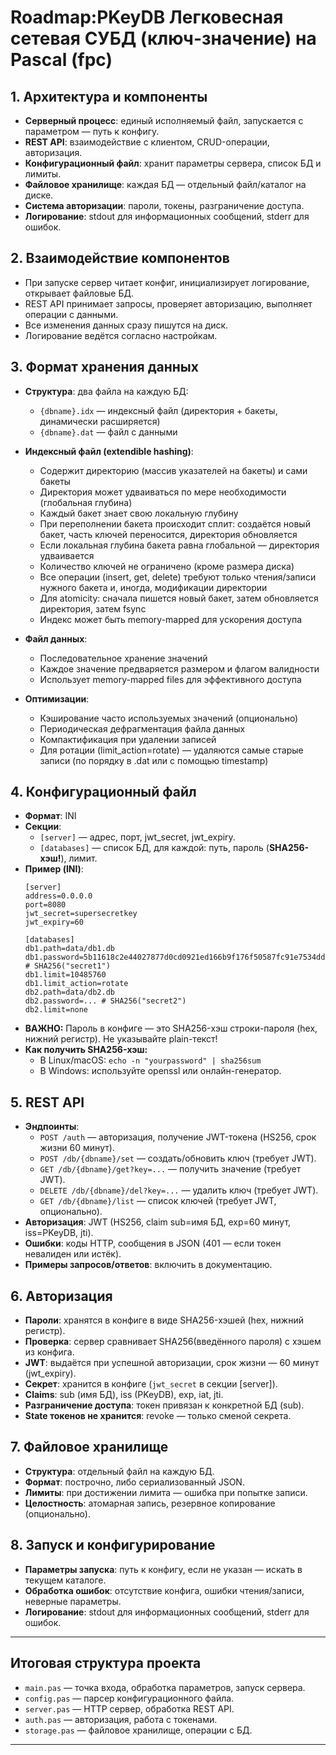 # Roadmap:PKeyDB Легковесная сетевая СУБД (ключ-значение) на Pascal (fpc)

## 1. Архитектура и компоненты

- **Серверный процесс**: единый исполняемый файл, запускается с параметром — путь к конфигу.
- **REST API**: взаимодействие с клиентом, CRUD-операции, авторизация.
- **Конфигурационный файл**: хранит параметры сервера, список БД и лимиты.
- **Файловое хранилище**: каждая БД — отдельный файл/каталог на диске.
- **Система авторизации**: пароли, токены, разграничение доступа.
- **Логирование**: stdout для информационных сообщений, stderr для ошибок.

## 2. Взаимодействие компонентов

- При запуске сервер читает конфиг, инициализирует логирование, открывает файловые БД.
- REST API принимает запросы, проверяет авторизацию, выполняет операции с данными.
- Все изменения данных сразу пишутся на диск.
- Логирование ведётся согласно настройкам.

## 3. Формат хранения данных

- **Структура**: два файла на каждую БД:
  - `{dbname}.idx` — индексный файл (директория + бакеты, динамически расширяется)
  - `{dbname}.dat` — файл с данными

- **Индексный файл (extendible hashing)**:
  - Содержит директорию (массив указателей на бакеты) и сами бакеты
  - Директория может удваиваться по мере необходимости (глобальная глубина)
  - Каждый бакет знает свою локальную глубину
  - При переполнении бакета происходит сплит: создаётся новый бакет, часть ключей переносится, директория обновляется
  - Если локальная глубина бакета равна глобальной — директория удваивается
  - Количество ключей не ограничено (кроме размера диска)
  - Все операции (insert, get, delete) требуют только чтения/записи нужного бакета и, иногда, модификации директории
  - Для atomicity: сначала пишется новый бакет, затем обновляется директория, затем fsync
  - Индекс может быть memory-mapped для ускорения доступа

- **Файл данных**:
  - Последовательное хранение значений
  - Каждое значение предваряется размером и флагом валидности
  - Использует memory-mapped files для эффективного доступа

- **Оптимизации**:
  - Кэширование часто используемых значений (опционально)
  - Периодическая дефрагментация файла данных
  - Компактификация при удалении записей
  - Для ротации (limit_action=rotate) — удаляются самые старые записи (по порядку в .dat или с помощью timestamp)

## 4. Конфигурационный файл

- **Формат**: INI 
- **Секции**:
  - `[server]` — адрес, порт, jwt_secret, jwt_expiry.
  - `[databases]` — список БД, для каждой: путь, пароль (**SHA256-хэш!**), лимит.
- **Пример (INI)**:
  ```
  [server]
  address=0.0.0.0
  port=8080
  jwt_secret=supersecretkey
  jwt_expiry=60

  [databases]
  db1.path=data/db1.db
  db1.password=5b11618c2e44027877d0cd0921ed166b9f176f50587fc91e7534dd2946db77d6  # SHA256("secret1")
  db1.limit=10485760
  db1.limit_action=rotate
  db2.path=data/db2.db
  db2.password=... # SHA256("secret2")
  db2.limit=none
  ```
- **ВАЖНО:** Пароль в конфиге — это SHA256-хэш строки-пароля (hex, нижний регистр). Не указывайте plain-текст!
- **Как получить SHA256-хэш:**
  - В Linux/macOS: `echo -n "yourpassword" | sha256sum`
  - В Windows: используйте openssl или онлайн-генератор.

## 5. REST API

- **Эндпоинты**:
  - `POST /auth` — авторизация, получение JWT-токена (HS256, срок жизни 60 минут).
  - `POST /db/{dbname}/set` — создать/обновить ключ (требует JWT).
  - `GET /db/{dbname}/get?key=...` — получить значение (требует JWT).
  - `DELETE /db/{dbname}/del?key=...` — удалить ключ (требует JWT).
  - `GET /db/{dbname}/list` — список ключей (требует JWT, опционально).
- **Авторизация**: JWT (HS256, claim sub=имя БД, exp=60 минут, iss=PKeyDB, jti).
- **Ошибки**: коды HTTP, сообщения в JSON (401 — если токен невалиден или истёк).
- **Примеры запросов/ответов**: включить в документацию.

## 6. Авторизация

- **Пароли**: хранятся в конфиге в виде SHA256-хэшей (hex, нижний регистр).
- **Проверка**: сервер сравнивает SHA256(введённого пароля) с хэшем из конфига.
- **JWT**: выдаётся при успешной авторизации, срок жизни — 60 минут (jwt_expiry).
- **Секрет**: хранится в конфиге (`jwt_secret` в секции [server]).
- **Claims**: sub (имя БД), iss (PKeyDB), exp, iat, jti.
- **Разграничение доступа**: токен привязан к конкретной БД (sub).
- **State токенов не хранится**: revoke — только сменой секрета.

## 7. Файловое хранилище

- **Структура**: отдельный файл на каждую БД.
- **Формат**: построчно, либо сериализованный JSON.
- **Лимиты**: при достижении лимита — ошибка при попытке записи.
- **Целостность**: атомарная запись, резервное копирование (опционально).

## 8. Запуск и конфигурирование

- **Параметры запуска**: путь к конфигу, если не указан — искать в текущем каталоге.
- **Обработка ошибок**: отсутствие конфига, ошибки чтения/записи, неверные параметры.
- **Логирование**: stdout для информационных сообщений, stderr для ошибок.

---

## Итоговая структура проекта

- `main.pas` — точка входа, обработка параметров, запуск сервера.
- `config.pas` — парсер конфигурационного файла.
- `server.pas` — HTTP сервер, обработка REST API.
- `auth.pas` — авторизация, работа с токенами.
- `storage.pas` — файловое хранилище, операции с БД.

---

